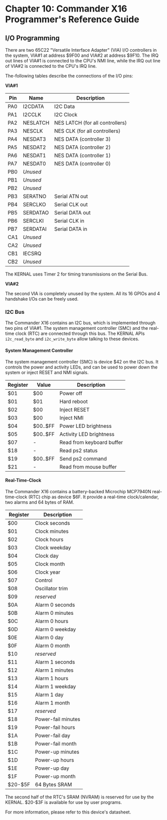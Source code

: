 
# Chapter 10: Commander X16 Programmer's Reference Guide

## I/O Programming

There are two 65C22 "Versatile Interface Adapter" (VIA) I/O controllers in the system, VIA#1 at address $9F00 and VIA#2 at address $9F10. The IRQ out lines of VIA#1 is connected to the CPU's NMI line, while the IRQ out line of VIA#2 is connected to the CPU's IRQ line.

The-following tables describe the connections of the I/O pins:

**VIA#1**


|Pin  |Name      | Description                     |
|-----|----------|---------------------------------|
| PA0 | I2CDATA  | I2C Data                        |
| PA1 | I2CCLK   | I2C Clock                       |
| PA2 | NESLATCH | NES LATCH (for all controllers) |
| PA3 | NESCLK   | NES CLK   (for all controllers) |
| PA4 | NESDAT3  | NES DATA  (controller 3)        |
| PA5 | NESDAT2  | NES DATA  (controller 2)        |
| PA6 | NESDAT1  | NES DATA  (controller 1)        |
| PA7 | NESDAT0  | NES DATA  (controller 0)        |
| PB0 | _Unused_ |                                 |
| PB1 | _Unused_ |                                 |
| PB2 | _Unused_ |                                 |
| PB3 | SERATNO  | Serial ATN  out                 |
| PB4 | SERCLKO  | Serial CLK  out                 |
| PB5 | SERDATAO | Serial DATA out                 |
| PB6 | SERCLKI  | Serial CLK  in                  |
| PB7 | SERDATAI | Serial DATA in                  |
| CA1 | _Unused_ |                                 |
| CA2 | _Unused_ |                                 |
| CB1 | IECSRQ   |                                 |
| CB2 | _Unused_ |                                 |

The KERNAL uses Timer 2 for timing transmissions on the Serial Bus.

**VIA#2**

The second VIA is completely unused by the system. All its 16 GPIOs and 4 handshake I/Os can be freely used.

### I2C Bus

The Commander X16 contains an I2C bus, which is implemented through two pins of VIA#1. The system management controller (SMC) and the real-time clock (RTC) are connected through this bus. The KERNAL APIs `i2c_read_byte` and `i2c_write_byte` allow talking to these devices.

#### System Management Controller

The system management controller (SMC) is device $42 on the I2C bus. It controls the power and activity LEDs, and can be used to power down the system or inject RESET and NMI signals.

| Register | Value    | Description               |
|----------|----------|---------------------------|
| \$01      | \$00      | Power off                 |
| \$01      | \$01      | Hard reboot               |
| \$02      | \$00      | Inject RESET              |
| \$03      | \$00      | Inject NMI                |
| \$04      | \$00..\$FF | Power LED brightness      |
| \$05      | \$00..\$FF | Activity LED brightness   |
| \$07      | -        | Read from keyboard buffer |
| \$18      | -        | Read ps2 status           |
| \$19      | \$00..\$FF | Send ps2 command          |
| \$21      | -        | Read from mouse buffer    |

#### Real-Time-Clock

The Commander X16 contains a battery-backed Microchip MCP7940N real-time-clock (RTC) chip as device $6F. It provide a real-time clock/calendar, two alarms and 64 bytes of RAM.

| Register | Description        |
|----------|--------------------|
| \$00      | Clock seconds      |
| \$01      | Clock minutes      |
| \$02      | Clock hours        |
| \$03      | Clock weekday      |
| \$04      | Clock day          |
| \$05      | Clock month        |
| \$06      | Clock year         |
| \$07      | Control            |
| \$08      | Oscillator trim    |
| \$09      | *reserved*         |
| \$0A      | Alarm 0 seconds    |
| \$0B      | Alarm 0 minutes    |
| \$0C      | Alarm 0 hours      |
| \$0D      | Alarm 0 weekday    |
| \$0E      | Alarm 0 day        |
| \$0F      | Alarm 0 month      |
| \$10      | *reserved*         |
| \$11      | Alarm 1 seconds    |
| \$12      | Alarm 1 minutes    |
| \$13      | Alarm 1 hours      |
| \$14      | Alarm 1 weekday    |
| \$15      | Alarm 1 day        |
| \$16      | Alarm 1 month      |
| \$17      | *reserved*         |
| \$18      | Power-fail minutes |
| \$19      | Power-fail hours   |
| \$1A      | Power-fail day     |
| \$1B      | Power-fail month   |
| \$1C      | Power-up minutes   |
| \$1D      | Power-up hours     |
| \$1E      | Power-up day       |
| \$1F      | Power-up month     |
| \$20-\$5F  | 64 Bytes SRAM      |

The second half of the RTC's SRAM (NVRAM) is reserved for use by the KERNAL.  \$20-\$3F is available for use by user programs.

For more information, please refer to this device's datasheet.

<!-- For PDF formatting -->
<div class="page-break"></div>
